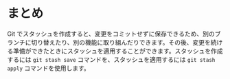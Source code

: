 # まとめ

Git でスタッシュを作成すると、変更をコミットせずに保存できるため、別のブランチに切り替えたり、別の機能に取り組んだりできます。その後、変更を続ける準備ができたときにスタッシュを適用することができます。スタッシュを作成するには `git stash save` コマンドを、スタッシュを適用するには `git stash apply` コマンドを使用します。
